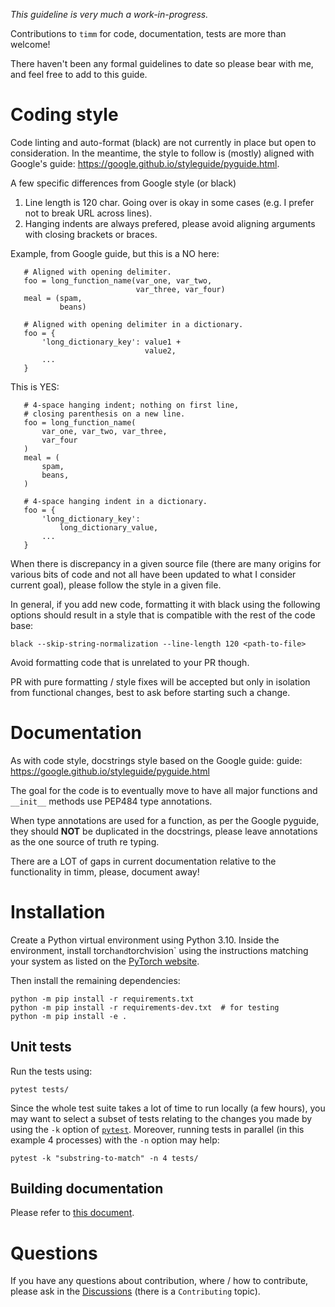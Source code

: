 *This guideline is very much a work-in-progress.*

Contributions to `timm` for code, documentation, tests are more than welcome!

There haven't been any formal guidelines to date so please bear with me, and feel free to add to this guide.

# Coding style

Code linting and auto-format (black) are not currently in place but open to consideration. In the meantime, the style to follow is (mostly) aligned with Google's guide: https://google.github.io/styleguide/pyguide.html. 

A few specific differences from Google style (or black)
1. Line length is 120 char. Going over is okay in some cases (e.g. I prefer not to break URL across lines).
2. Hanging indents are always prefered, please avoid aligning arguments with closing brackets or braces.

Example, from Google guide, but this is a NO here:
```
   # Aligned with opening delimiter.
   foo = long_function_name(var_one, var_two,
                            var_three, var_four)
   meal = (spam,
           beans)

   # Aligned with opening delimiter in a dictionary.
   foo = {
       'long_dictionary_key': value1 +
                              value2,
       ...
   }
```
This is YES:

```
   # 4-space hanging indent; nothing on first line,
   # closing parenthesis on a new line.
   foo = long_function_name(
       var_one, var_two, var_three,
       var_four
   )
   meal = (
       spam,
       beans,
   )

   # 4-space hanging indent in a dictionary.
   foo = {
       'long_dictionary_key':
           long_dictionary_value,
       ...
   }
```

When there is discrepancy in a given source file (there are many origins for various bits of code and not all have been updated to what I consider current goal), please follow the style in a given file.

In general, if you add new code, formatting it with black using the following options should result in a style that is compatible with the rest of the code base:

```
black --skip-string-normalization --line-length 120 <path-to-file>
```

Avoid formatting code that is unrelated to your PR though.

PR with pure formatting / style fixes will be accepted but only in isolation from functional changes, best to ask before starting such a change.

# Documentation

As with code style, docstrings style based on the Google guide: guide: https://google.github.io/styleguide/pyguide.html

The goal for the code is to eventually move to have all major functions and `__init__` methods use PEP484 type annotations.

When type annotations are used for a function, as per the Google pyguide, they should **NOT** be duplicated in the docstrings, please leave annotations as the one source of truth re typing.

There are a LOT of gaps in current documentation relative to the functionality in timm, please, document away!

# Installation

Create a Python virtual environment using Python 3.10. Inside the environment, install torch` and `torchvision` using the instructions matching your system as listed on the [PyTorch website](https://pytorch.org/).

Then install the remaining dependencies:

```
python -m pip install -r requirements.txt
python -m pip install -r requirements-dev.txt  # for testing
python -m pip install -e .
```

## Unit tests

Run the tests using:

```
pytest tests/
```

Since the whole test suite takes a lot of time to run locally (a few hours), you may want to select a subset of tests relating to the changes you made by using the `-k` option of [`pytest`](https://docs.pytest.org/en/7.1.x/example/markers.html#using-k-expr-to-select-tests-based-on-their-name). Moreover, running tests in parallel (in this example 4 processes) with the `-n` option may help:

```
pytest -k "substring-to-match" -n 4 tests/
```

## Building documentation

Please refer to [this document](https://github.com/huggingface/pytorch-image-models/tree/main/hfdocs).

# Questions

If you have any questions about contribution, where / how to contribute, please ask in the [Discussions](https://github.com/huggingface/pytorch-image-models/discussions/categories/contributing) (there is a `Contributing` topic).
